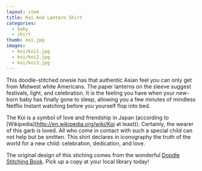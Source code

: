 ```yaml
---
layout: item
title: Koi And Lantern Shirt
categories:
  - baby
  - shirt
thumb: koi.jpg
images:
  - koi/koi1.jpg
  - koi/koi2.jpg
  - koi/koi3.jpg
---
```




This doodle-stitched onesie has that authentic Asian feel you can only get from Midwest white Americans. The paper lanterns on the sleeve suggest festivals, light, and celebration. It is the feeling you have when your new-born baby has finally gone to sleep, allowing you a few minutes of mindless Netflix Instant watching before you yourself flop into bed.

The Koi is a symbol of love and friendship in Japan (according to [Wikipedia](http://en.wikipedia.org/wiki/Koi at least)). Certainly, the wearer of this garb is loved. All who come in contact with such a special child can not help but be smitten. This shirt declares in iconography the truth of the world for a new child: celebration, dedication, and love.

The original design of this stiching comes from the wonderful [Doodle Stitching Book](http://www.amazon.com/Doodle-Stitching-Fresh-Embroidery-Beginners/dp/1600590616/ref=sr_1_1?ie=UTF8&qid=1319587277&sr=8-1). Pick up a copy at your local library today!
